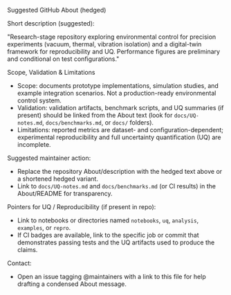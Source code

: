 Suggested GitHub About (hedged)

Short description (suggested):

"Research-stage repository exploring environmental control for precision experiments (vacuum, thermal, vibration isolation) and a digital-twin framework for reproducibility and UQ. Performance figures are preliminary and conditional on test configurations."

Scope, Validation & Limitations
- Scope: documents prototype implementations, simulation studies, and example integration scenarios. Not a production-ready environmental control system.
- Validation: validation artifacts, benchmark scripts, and UQ summaries (if present) should be linked from the About text (look for `docs/UQ-notes.md`, `docs/benchmarks.md`, or `docs/` folders).
- Limitations: reported metrics are dataset- and configuration-dependent; experimental reproducibility and full uncertainty quantification (UQ) are incomplete.

Suggested maintainer action:
- Replace the repository About/description with the hedged text above or a shortened hedged variant.
- Link to `docs/UQ-notes.md` and `docs/benchmarks.md` (or CI results) in the About/README for transparency.

Pointers for UQ / Reproducibility (if present in repo):
- Link to notebooks or directories named `notebooks`, `uq`, `analysis`, `examples`, or `repro`.
- If CI badges are available, link to the specific job or commit that demonstrates passing tests and the UQ artifacts used to produce the claims.

Contact:
- Open an issue tagging @maintainers with a link to this file for help drafting a condensed About message.
